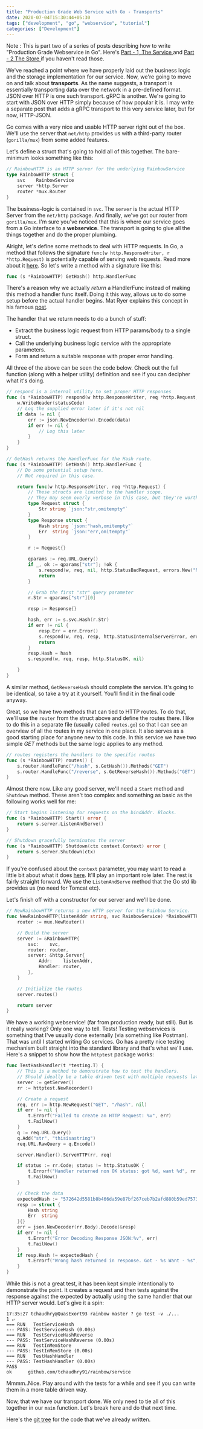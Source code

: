 ```yaml
---
title: "Production Grade Web Service with Go - Transports"
date: 2020-07-04T15:30:44+05:30
tags: ["development", "go", "webservice", "tutorial"]
categories: ["Development"]
---
```


Note : This is part two of a series of posts describing how to write "Production Grade Webservice in Go". Here's [Part - 1, The Service ](/posts/production-grade-svc-1/) and [Part - 2 The Store ](/posts/production-grade-svc-2) if you haven't read those.

We've reached a point where we have properly laid out the business logic and the storage implementation for our service. Now, we're going to move on and talk about **transports**. As the name suggests, a transport is essentially transporting data over the network in a pre-defined format. JSON over HTTP is one such transport. gRPC is another. We're going to start with JSON over HTTP simply because of how popular it is. I may write a separate post that adds a gRPC transport to this very service later, but for now, HTTP-JSON. 

Go comes with a very nice and usable HTTP server right out of the box. We'll use the server that `net/http` provides us with a third-party router (`gorilla/mux`) from some added features.

Let's define a struct that's going to hold all of this together. The bare-minimum looks something like this:

```go
// RainbowHTTP is an HTTP server for the underlying RainbowService
type RainbowHTTP struct {
	svc    RainbowService
	server *http.Server
	router *mux.Router
}
```

The business-logic is contained in `svc`. The `server` is the actual HTTP Server from the `net/http` package. And finally, we've got our router from `gorilla/mux`.
I'm sure you've noticed that this is where our service goes from a Go interface to a **webservice**. The transport is going to glue all the things together and do the proper plumbing. 

Alright, let's define some methods to deal with HTTP requests. In Go, a method that follows the signature `func(w http.ResponseWriter, r *http.Request)` is potentially capable of serving web requests. Read more about it [here](https://golang.org/pkg/net/http/#HandlerFunc). So let's write a method with a signature like this:

```go
func (s *RainbowHTTP) GetHash() http.HandlerFunc
```

There's a reason why we actually *return* a HandlerFunc instead of making this method a handler func itself. Doing it this way, allows us to do some setup before the actual handler begins. Mat Ryer explains this concept in his famous [post](https://pace.dev/blog/2018/05/09/how-I-write-http-services-after-eight-years.html).

The handler that we return needs to do a bunch of stuff:
- Extract the business logic request from HTTP params/body to a single struct.
- Call the underlying business logic service with the appropriate parameters.
- Form and return a suitable response with proper error handling.

All three of the above can be seen the code below. Check out the full function (along with a helper utility) definition and see if you can decipher what it's doing.

```go
// respond is a internal utility to set proper HTTP responses
func (s *RainbowHTTP) respond(w http.ResponseWriter, req *http.Request, data interface{}, statusCode int, err error) {
	w.WriteHeader(statusCode)
	// Log the supplied error later if it's not nil
	if data != nil {
		err := json.NewEncoder(w).Encode(data)
		if err != nil {
			// Log this later
		}
	}
}

// GetHash returns the HandlerFunc for the Hash route.
func (s *RainbowHTTP) GetHash() http.HandlerFunc {
	// Do some potential setup here.
	// Not required in this case.

	return func(w http.ResponseWriter, req *http.Request) {
		// These structs are limited to the handler scope.
		// They may seem overly verbose in this case, but they're worth it when you're dealing with more complex requests.
		type Request struct {
			Str string `json:"str,omitempty"`
		}
		type Response struct {
			Hash string `json:"hash,omitempty"`
			Err  string `json:"err,omitempty"`
		}

		r := Request{}

		qparams := req.URL.Query()
		if _, ok := qparams["str"]; !ok {
			s.respond(w, req, nil, http.StatusBadRequest, errors.New("No string supplied"))
			return
		}

		// Grab the first "str" query parameter
		r.Str = qparams["str"][0]

		resp := Response{}

		hash, err := s.svc.Hash(r.Str)
		if err != nil {
			resp.Err = err.Error()
			s.respond(w, req, resp, http.StatusInternalServerError, err)
			return
		}
		resp.Hash = hash
		s.respond(w, req, resp, http.StatusOK, nil)

	}
}
```

A similar method, `GetReverseHash` should complete the service. It's going to be identical, so take a try at it yourself. You'll find it in the final code anyway.

Great, so we have two methods that can tied to HTTP routes. To do that, we'll use the `router` from the struct above and define the routes there. I like to do this in a separate file (usually called `routes.go`) so that I can see an overview of all the routes in my service in one place. It also serves as a good starting place for anyone new to this code. In this service we have two simple *GET* methods but the same logic applies to any method.

```go
// routes registers the handlers to the specific routes
func (s *RainbowHTTP) routes() {
	s.router.HandleFunc("/hash", s.GetHash()).Methods("GET")
	s.router.HandleFunc("/reverse", s.GetReverseHash()).Methods("GET")
}
```

Almost there now. Like any good server, we'll need a `Start` method and `Shutdown` method. These aren't too complex and something as basic as the following works well for me:

```go
// Start begins listening for requests on the bindAddr. Blocks.
func (s *RainbowHTTP) Start() error {
	return s.server.ListenAndServe()
}

// Shutdown gracefully terminates the server
func (s *RainbowHTTP) Shutdown(ctx context.Context) error {
	return s.server.Shutdown(ctx)
}
```

If you're confused about the `context` parameter, you may want to read a little bit about what it does [here](https://golang.org/pkg/context/). It'll play an important role later. The rest is fairly straight forward. We use the `ListenAndServe` method that the Go std lib provides us (no need for Tomcat etc).

Let's finish off with a constructor for our server and we'll be done.

```go
// NewRainbowHTTP returns a new HTTP server for the Rainbow Service.
func NewRainbowHTTP(listenAddr string, svc RainbowService) *RainbowHTTP {
	router := mux.NewRouter()

	// Build the server
	server := &RainbowHTTP{
		svc:    svc,
		router: router,
		server: &http.Server{
			Addr:    listenAddr,
			Handler: router,
		},
	}

	// Initialize the routes
	server.routes()

	return server
}
```

We have a working webservice! (far from production ready, but still). But is it really working? Only one way to tell. Tests!
Testing webservices is something that I've usually done externally (via something like Postman). That was until I started writing Go services. Go has a pretty nice testing mechanism built straight into the standard library and that's what we'll use.
Here's a snippet to show how the `httptest` package works:

```go
func TestHashHandler(t *testing.T) {
	// This is a method to demonstrate how to test the handlers.
	// Should ideally be a table driven test with multiple requests later.
	server := getServer()
	rr := httptest.NewRecorder()

	// Create a request
	req, err := http.NewRequest("GET", "/hash", nil)
	if err != nil {
		t.Errorf("Failed to create an HTTP Request: %v", err)
		t.FailNow()
	}
	q := req.URL.Query()
	q.Add("str", "thisisastring")
	req.URL.RawQuery = q.Encode()

	server.Handler().ServeHTTP(rr, req)

	if status := rr.Code; status != http.StatusOK {
		t.Errorf("Handler returned non OK status: got %d, want %d", rr.Code, http.StatusOK)
		t.FailNow()
	}

	// Check the data
	expectedHash := "572642d5581b8b466da59e87bf267ceb7b2afd880b59ed7573edff4d980eb1d5"
	resp := struct {
		Hash string
		Err  string
	}{}
	err = json.NewDecoder(rr.Body).Decode(&resp)
	if err != nil {
		t.Errorf("Error Decoding Response JSON:%v", err)
		t.FailNow()
	}
	if resp.Hash != expectedHash {
		t.Errorf("Wrong hash returned in response. Got - %s Want - %s", resp.Hash, expectedHash)
	}
}
```

While this is not a great test, it has been kept simple intentionally to demonstrate the point. It creates a request and then tests against the response against the expected by actually using the same handler that our HTTP server would. 
Let's give it a spin:

```
17:35:27 tchaudhry@QuasExort93 rainbow master ? go test -v ./...                                                                                                                              1 ↵
=== RUN   TestServiceHash
--- PASS: TestServiceHash (0.00s)
=== RUN   TestServiceHashReverse
--- PASS: TestServiceHashReverse (0.00s)
=== RUN   TestInMemStore
--- PASS: TestInMemStore (0.00s)
=== RUN   TestHashHandler
--- PASS: TestHashHandler (0.00s)
PASS
ok      github.com/tchaudhry91/rainbow/service
```

Mmmm..Nice. Play around with the tests for a while and see if you can write them in a more table driven way.

Now, that we have our transport done. We only need to tie all of this together in our `main` function. Let's break here and do that next time.

Here's the [git tree](https://github.com/tchaudhry91/rainbow/commit/8b776b609d60419191be454a36531b018dcc864d) for the code that we've already written.